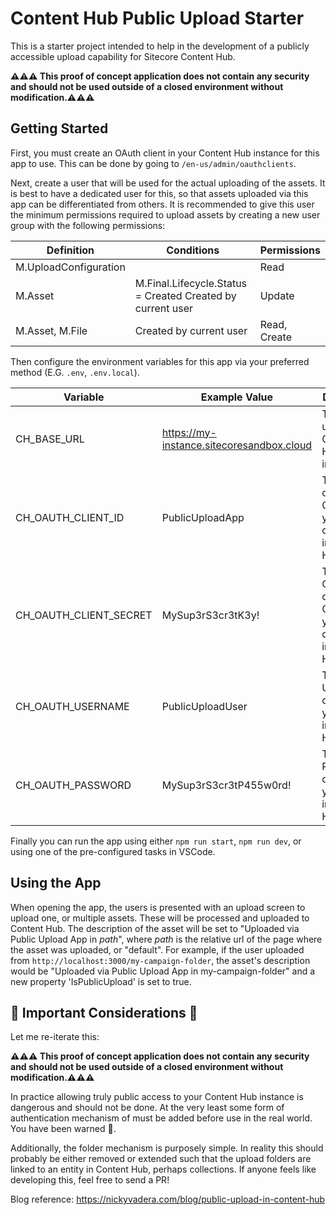 # Content Hub Public Upload Starter

This is a starter project intended to help in the development of a publicly accessible upload capability for Sitecore Content Hub.

**⚠️⚠️⚠️ This proof of concept application does not contain any security and should not be used outside of a closed environment without modification.⚠️⚠️⚠️**

## Getting Started

First, you must create an OAuth client in your Content Hub instance for this app to use. This can be done by going to `/en-us/admin/oauthclients`.

Next, create a user that will be used for the actual uploading of the assets. It is best to have a dedicated user for this, so that assets uploaded via this app can be differentiated from others. It is recommended to give this user the minimum permissions required to upload assets by creating a new user group with the following permissions:

| Definition            | Conditions                                                 | Permissions  |
| ----------------------|------------------------------------------------------------|--------------|
| M.UploadConfiguration |                                                            | Read         |
| M.Asset               | M.Final.Lifecycle.Status = Created Created by current user | Update       |
| M.Asset, M.File       | Created by current user                                    | Read, Create |

Then configure the environment variables for this app via your preferred method (E.G. `.env`, `.env.local`).

| Variable                | Example Value                             | Description                                                        |
|-------------------------|-------------------------------------------|--------------------------------------------------------------------|
| CH_BASE_URL             | https://my-instance.sitecoresandbox.cloud | The base url of your Content Hub instance                          |
| CH_OAUTH_CLIENT_ID      | PublicUploadApp                           | The ClientId of the OAuth client you configured in Content Hub     |
| CH_OAUTH_CLIENT_SECRET  | MySup3rS3cr3tK3y!                         | The ClientSecret of the OAuth client you configured in Content Hub |
| CH_OAUTH_USERNAME       | PublicUploadUser                          | The Username of the user you created in Content Hub                |
| CH_OAUTH_PASSWORD       | MySup3rS3cr3tP455w0rd!                    | The Password of the user you created in Content Hub                |

Finally you can run the app using either `npm run start`, `npm run dev`, or using one of the pre-configured tasks in VSCode.

## Using the App

When opening the app, the users is presented with an upload screen to upload one, or multiple assets. These will be processed and uploaded to Content Hub. The description of the asset will be set to "Uploaded via Public Upload App in *path*", where *path* is the relative url of the page where the asset was uploaded, or "default". For example, if the user uploaded from `http://localhost:3000/my-campaign-folder`, the asset's description would be "Uploaded via Public Upload App in my-campaign-folder" and a new property 'IsPublicUpload' is set to true.

## 🚨 Important Considerations 🚨

Let me re-iterate this:

**⚠️⚠️⚠️ This proof of concept application does not contain any security and should not be used outside of a closed environment without modification.⚠️⚠️⚠️**

In practice allowing truly public access to your Content Hub instance is dangerous and should not be done. At the very least some form of authentication mechanism of must be added before use in the real world. You have been warned 🙂.

Additionally, the folder mechanism is purposely simple. In reality this should probably be either removed or extended such that the upload folders are linked to an entity in Content Hub, perhaps collections. If anyone feels like developing this, feel free to send a PR!

Blog reference: https://nickyvadera.com/blog/public-upload-in-content-hub
